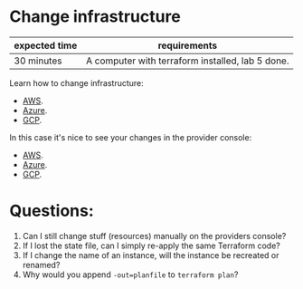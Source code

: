 # Change infrastructure

|expected time|requirements                                    |
|-------------|------------------------------------------------|
|30 minutes   |A computer with terraform installed, lab 5 done.|

Learn how to change infrastructure:

- [AWS](https://learn.hashicorp.com/tutorials/terraform/aws-change?in=terraform/aws-get-started).
- [Azure](https://learn.hashicorp.com/tutorials/terraform/azure-change?in=terraform/azure-get-started).
- [GCP](https://learn.hashicorp.com/tutorials/terraform/google-cloud-platform-change?in=terraform/gcp-get-started).

In this case it's nice to see your changes in the provider console:

- [AWS](https://aws.amazon.com/console/).
- [Azure](https://portal.azure.com/#blade/HubsExtension/BrowseResourceGroups).
- [GCP](https://console.cloud.google.com/).


# Questions:

1. Can I still change stuff (resources) manually on the providers console?
2. If I lost the state file, can I simply re-apply the same Terraform code?
3. If I change the name of an instance, will the instance be recreated or renamed?
4. Why would you append `-out=planfile` to `terraform plan`?
